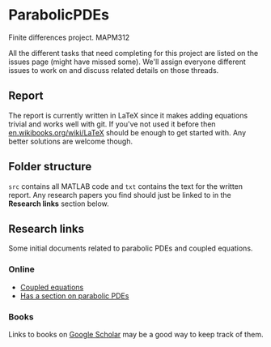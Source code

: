 ParabolicPDEs
=============

Finite differences project. MAPM312

All the different tasks that need completing for this project are listed
on the issues page (might have missed some). We'll assign everyone
different issues to work on and discuss related details on those
threads.

## Report

The report is currently written in LaTeX since it makes adding equations trivial
and works well with git. If you've not used it before then 
[en.wikibooks.org/wiki/LaTeX](https://en.wikibooks.org/wiki/LaTeX) should be
enough to get started with. Any better solutions are welcome though.

## Folder structure

`src` contains all MATLAB code and `txt` contains the text for the
written report. Any research papers you find should just be linked to in
the **Research links** section below.

## Research links

Some initial documents related to parabolic PDEs and coupled equations.

### Online

* [Coupled equations](http://www.math.leidenuniv.nl/scripties/KorsuizeBachelor.pdf)
* [Has a section on parabolic PDEs](http://www.sml.ee.upatras.gr/UploadedFiles/BOOK-CK/06-PartialDifferentialEquations.pdf)

### Books

Links to books on [Google Scholar](http://scholar.google.com) may be a
good way to keep track of them.
